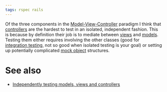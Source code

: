 ```yaml
---
tags: rspec rails
---
```


Of the three components in the [Model-View-Controller](/wiki/Model-View-Controller) paradigm I think that [controllers](/wiki/controllers) are the hardest to test in an isolated, independent fashion. This is because by definition their job is to mediate between [views](/wiki/views) and [models](/wiki/models). Testing them either requires involving the other classes (good for [integration testing](/wiki/integration_testing), not so good when isolated testing is your goal) or setting up potentially complicated [mock object](/wiki/mock_object) structures.

# See also

-   [Independently testing models, views and controllers](/wiki/Independently_testing_models%2c_views_and_controllers)

